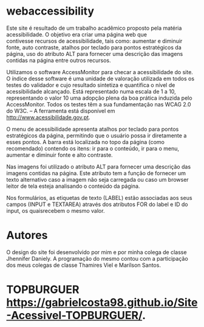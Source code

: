 # webaccessibility

Este site é resultado de um trabalho acadêmico proposto pela matéria acessibilidade. 
O objetivo era criar uma página web que contivesse recursos de acessibilidade, tais como: aumentar e diminuir fonte, auto contraste, 
atalhos por teclado para pontos estratégicos da página, uso do atributo ALT para fornecer uma descrição das imagens contidas na página 
entre outros recursos.

Utilizamos o software AccessMonitor para checar a acessibilidade do site. O índice desse software é uma unidade de valoração utilizada 
em todos os testes do validador e cujo resultado sintetiza e quantifica o nível de acessibilidade alcançado. Está representado numa
escala de 1 a 10, representando o valor 10 uma adopção plena da boa prática induzida pelo AccessMonitor. Todos os testes têm a sua 
fundamentação nas WCAG 2.0 do W3C. – A ferramenta está disponível em http://www.acessibilidade.gov.pt.

O menu de acessibilidade apresenta atalhos por teclado para pontos estratégicos da página, permitindo que o usuário possa ir 
diretamente a esses pontos. A barra está localizada no topo da página (como recomendado) contendo os itens: ir para o conteúdo, 
ir para o menu, aumentar e diminuir fonte e alto contraste.

Nas imagens foi utilizado o atributo ALT para fornecer uma descrição das imagens contidas na página. Este atributo tem a função de 
fornecer um texto alternativo caso a imagem não seja carregada ou caso um browser leitor de tela esteja analisando o conteúdo da página.

Nos formulários, as etiquetas de texto (LABEL) estão associadas aos seus campos (INPUT e TEXTAREA) através dos atributos 
FOR do label e ID do input, os quaisrecebem o mesmo valor. 

# Autores

O design do site foi desenvolvido por mim e por minha colega de classe Jhennifer Daniely. A programação do mesmo contou com a participação 
dos meus colegas de classe Thamires Viel e Marílson Santos.

# TOPBURGUER https://gabrielcosta98.github.io/Site-Acessivel-TOPBURGUER/.
